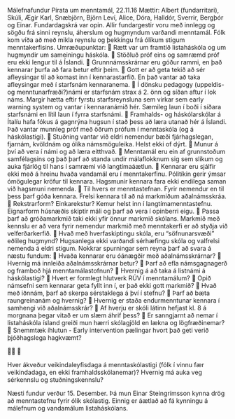 Málefnafundur Pírata um menntamál, 22.11.16
Mættir: Albert (fundarritari), Skúli, Ægir Karl, Snæbjörn, Björn Leví, Alice, Dóra, Halldór,
Sverrir, Bergþór og Einar.
Fundardagskrá var opin. Allir fundargestir voru með innlegg og sögðu frá sinni reynslu,
áherslum og hugmyndum varðandi menntamál. Fólk kom víða að með mikla reynslu og
þekkingu frá ólíkum stigum menntakerfisins.
Umræðupunktar:
 Rætt var um framtíð listaháskóla og um hugmyndir um sameiningu háskóla.
 Stöðluð próf eins og samræmd próf eru ekki lengur til á Íslandi.
 Grunnnámsskrárnar eru góður rammi, en það kennarar þurfa að fara betur eftir þeim.
 Gott er að geta tekið að sér afleysingar til að komast inn í kennarastarfið. En það
vantar að taka afleysingar með í starfsnám kennaranema.
 Í dönsku pedagogy (uppeldis- og menntunarfræði?)námi er starfsnám strax á 2. önn
og síðan aftur í lok náms. Margir hætta eftir fyrstu starfsreynsluna sem virkar sem
early warning system og vantar í kennaranámið hér. Sæmileg laun í boði í síðara
starfsnámi en lítil laun í fyrra starfsnámi.
 Framhalds- og háskólarskólar á Ítalíu hafa fókus á gagnrýna hugsun í stað þess að
læra utanað hér á Íslandi. Það vantar munnleg próf með öðrum prófum í menntaskóla
(og á háskólastigi).
 Stuðning vantar við eldri nemendur bæði fjárhagslegan, fjarnám, kvöldnám og ólíka
námsmöguleika. Helst ekki of dýrt.
 Munur á því að vera í námi og að læra eitthvað.
 Menntamál eru ein af grunnstoðum samfélagsins og það þarf að standa undir
málaflokknum sig sem slíkum og auka fjárlög til hans í samræmi við langtímaáætlun.
 Kennarar eru sjálfir ekki með á hreinu hvaða vandamál eru í menntakerfinu. Pólitíkin
gerir ýmsar ómögulegar kröfur til kennara. Hagsmunir kennara fara ekki endilega
saman við hagsmuni nemenda.
 Til hvers er menntastefnan. Fyrir nemendur en til þess þarf góða kennara. Frelsi
kennara til að ná markmiðum aðalnámsskráa.
 Rekstrarform? Einkarekstur? Kemur helst inn í langtímamenntastefnu. Eignarform
húsnæðis skiptir máli og þarf að vera í opinberri eigu.
 Passa þarf að gróðamarkmið taki ekki yfir önnur markmið skólans. Markmið með
kennslu er að vera fyrir nemendur markmið með menntakerfi er að styðja við
velferðarkerfið.
 Hvað með hverfaskiptingu skóla, eru “söfnunarsvæði” eðlileg hugmynd? Hugsanlega
ekki varðandi sérhæfingu skóla og valfrelsi nemenda á eldri stigum.
Nokkrar spurningar sem reyna þarf að svara á næstu fundum:
 Hvaða kennarar eru óánægðir með aðalnámsskrárnar?
 Hvernig má innleiða aðalnámsskrárnar betur?
 Þarf að efla námsgagnagerð og framboð hjá menntamálastofnun?
 Hvernig á að taka á listnámi á háskólastigi?
 Hvert er formlegt hlutverk RÚV í menntamálum?
 Opið námsefni sem kennarar geta fyllt inn í, er það ekki gott markmið?
 Hvað með iðnnám, þarf að skerpa sérstaklega á því í stefnu?
 Þarf að bæta raungreinanám og hvernig?
 Hvernig er staða endurmenntunar kennara í samhengi við aðalnámsskrár?
 Af hverju er skóli látinn hefjast kl. 8 á morgnana þegar vitað er um slæm áhrif þess?
 Er sanngjarnt að nemar í listaháskóla ísland greiði mun hærri skólagjöld en lækna og
lögfræðinemar?
 Snemmtæk íhlutun - Early intervention pælingar hvort það geti verið þjóðhagslega
hagkvæmt?




Hver ákveður veikindaleyfisdaga á menntaskólastigi (fólk í vinnu fær veikindadaga,
en ekki framhaldsskólanemar)?
Hvernig má auka veg sérkennslu og stuðningskennslu?

Næsti fundur verður 15. Desember. Þá mun Einar Steingrímsson kynna drög að
menntastefnu fyrir ólík skólastig. Einnig er áætlað að fá kynningu á málefnum og
vandamálum listaháskólans.

